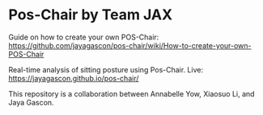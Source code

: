 # Pos-Chair by Team JAX

Guide on how to create your own POS-Chair:
https://github.com/jayagascon/pos-chair/wiki/How-to-create-your-own-POS-Chair

Real-time analysis of sitting posture using Pos-Chair.
Live: https://jayagascon.github.io/pos-chair/

This repository is a collaboration between Annabelle Yow, Xiaosuo Li, and Jaya Gascon.
